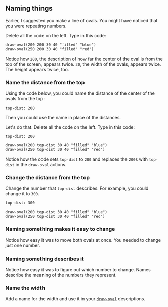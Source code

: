 ## Naming things


Earlier, I suggested you make a line of ovals. You might have noticed that you were repeating numbers.

Delete all the code on the left. Type in this code:

```
draw-oval(200 200 30 40 "filled" "blue")
draw-oval(250 200 30 40 "filled" "red")
```

Notice how `200`, the description of how far the center of the oval is from the top of the screen, appears twice.  `30`, the width of the ovals, appears twice. The height appears twice, too.

### Name the distance from the top

Using the code below, you could name the distance of the center of the ovals from the top:

```
top-dist: 200
```

Then you could use the name in place of the distances.

Let's do that. Delete all the code on the left. Type in this code:

```
top-dist: 200

draw-oval(200 top-dist 30 40 "filled" "blue")
draw-oval(250 top-dist 30 40 "filled" "red")
```

Notice how the code sets `top-dist` to `200` and replaces the `200`s with `top-dist` in the `draw-oval` actions.

### Change the distance from the top

Change the number that `top-dist` describes. For example, you could change it to `300`.

```
top-dist: 300

draw-oval(200 top-dist 30 40 "filled" "blue")
draw-oval(250 top-dist 30 40 "filled" "red")
```

### Naming something makes it easy to change

Notice how easy it was to move both ovals at once.  You needed to change just one number.

### Naming something describes it

Notice how easy it was to figure out which number to change. Names describe the meaning of the numbers they represent.

### Name the width

Add a name for the width and use it in your [`draw-oval`](#draw-oval) descriptions.
